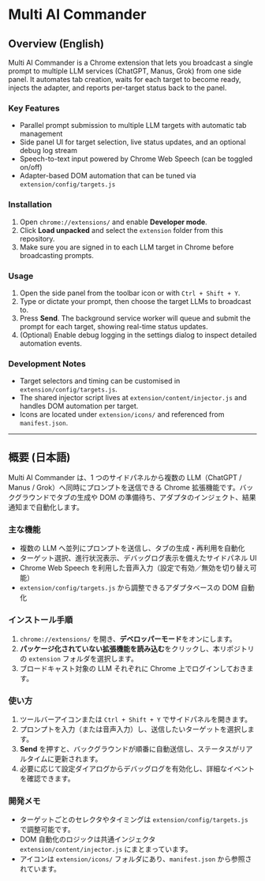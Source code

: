 ﻿# Multi AI Commander

## Overview (English)
Multi AI Commander is a Chrome extension that lets you broadcast a single prompt to multiple LLM services (ChatGPT, Manus, Grok) from one side panel. It automates tab creation, waits for each target to become ready, injects the adapter, and reports per-target status back to the panel.

### Key Features
- Parallel prompt submission to multiple LLM targets with automatic tab management
- Side panel UI for target selection, live status updates, and an optional debug log stream
- Speech-to-text input powered by Chrome Web Speech (can be toggled on/off)
- Adapter-based DOM automation that can be tuned via `extension/config/targets.js`

### Installation
1. Open `chrome://extensions/` and enable **Developer mode**.
2. Click **Load unpacked** and select the `extension` folder from this repository.
3. Make sure you are signed in to each LLM target in Chrome before broadcasting prompts.

### Usage
1. Open the side panel from the toolbar icon or with `Ctrl + Shift + Y`.
2. Type or dictate your prompt, then choose the target LLMs to broadcast to.
3. Press **Send**. The background service worker will queue and submit the prompt for each target, showing real-time status updates.
4. (Optional) Enable debug logging in the settings dialog to inspect detailed automation events.

### Development Notes
- Target selectors and timing can be customised in `extension/config/targets.js`.
- The shared injector script lives at `extension/content/injector.js` and handles DOM automation per target.
- Icons are located under `extension/icons/` and referenced from `manifest.json`.

---

## 概要 (日本語)
Multi AI Commander は、1 つのサイドパネルから複数の LLM（ChatGPT / Manus / Grok）へ同時にプロンプトを送信できる Chrome 拡張機能です。バックグラウンドでタブの生成や DOM の準備待ち、アダプタのインジェクト、結果通知まで自動化します。

### 主な機能
- 複数の LLM へ並列にプロンプトを送信し、タブの生成・再利用を自動化
- ターゲット選択、進行状況表示、デバッグログ表示を備えたサイドパネル UI
- Chrome Web Speech を利用した音声入力（設定で有効／無効を切り替え可能）
- `extension/config/targets.js` から調整できるアダプタベースの DOM 自動化

### インストール手順
1. `chrome://extensions/` を開き、**デベロッパーモード**をオンにします。
2. **パッケージ化されていない拡張機能を読み込む**をクリックし、本リポジトリの `extension` フォルダを選択します。
3. ブロードキャスト対象の LLM それぞれに Chrome 上でログインしておきます。

### 使い方
1. ツールバーアイコンまたは `Ctrl + Shift + Y` でサイドパネルを開きます。
2. プロンプトを入力（または音声入力）し、送信したいターゲットを選択します。
3. **Send** を押すと、バックグラウンドが順番に自動送信し、ステータスがリアルタイムに更新されます。
4. 必要に応じて設定ダイアログからデバッグログを有効化し、詳細なイベントを確認できます。

### 開発メモ
- ターゲットごとのセレクタやタイミングは `extension/config/targets.js` で調整可能です。
- DOM 自動化のロジックは共通インジェクタ `extension/content/injector.js` にまとまっています。
- アイコンは `extension/icons/` フォルダにあり、`manifest.json` から参照されています。

